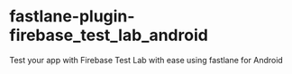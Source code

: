 # fastlane-plugin-firebase_test_lab_android
Test your app with Firebase Test Lab with ease using fastlane for Android
